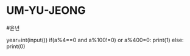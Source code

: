# UM-YU-JEONG

#윤년

year=int(input())
if(a%4==0 and a%100!=0) or a%400=0:
    print(1)
else:
   print(0)
